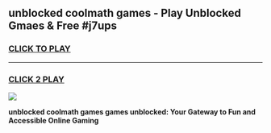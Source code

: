
## unblocked coolmath games - Play Unblocked Gmaes & Free #j7ups
<h3>
<a href="https://news.freeplayer.one?title=unblocked_coolmath_games&ref=24F">CLICK TO PLAY</a></h3>
<hr>

<h3>
<a href="https://news.freeplayer.one?title=unblocked_coolmath_games&ref=24F">CLICK 2 PLAY</a>
  
</h3>

<a href="https://news.freeplayer.one?title=unblocked_coolmath_games&ref=24F/"><img src="https://clearcache.store/games.png"></a>


**unblocked coolmath games games unblocked: Your Gateway to Fun and Accessible Online Gaming**
